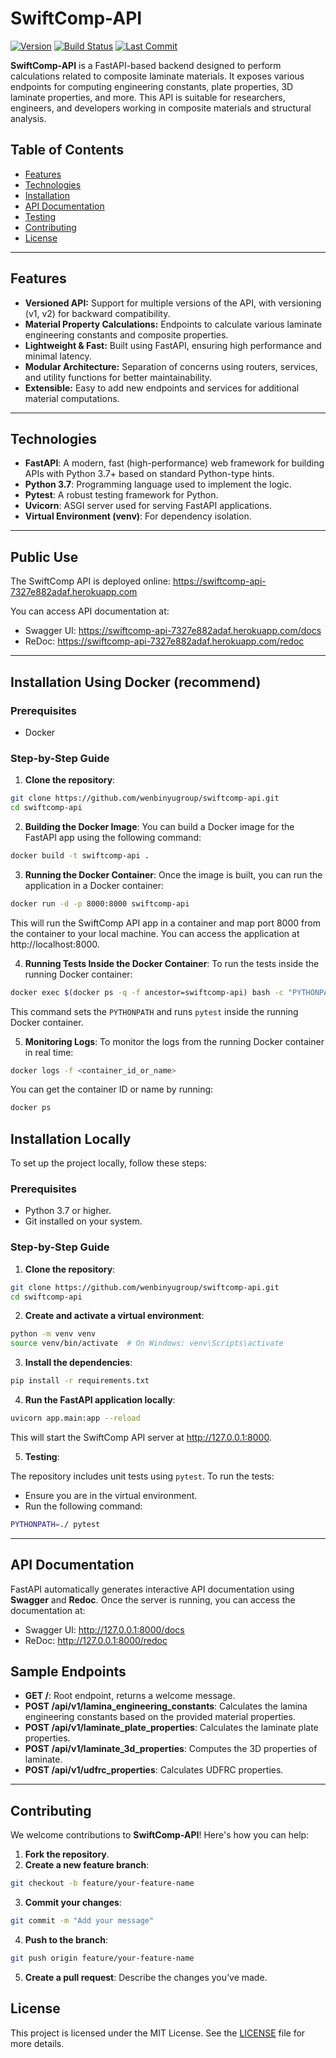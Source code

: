 # SwiftComp-API
[![Version](https://img.shields.io/github/v/release/wenbinyugroup/swiftcomp-api)](https://github.com/wenbinyu/swiftcomp-api/releases)
[![Build Status](https://github.com/wenbinyugroup/swiftcomp-api/actions/workflows/ci.yml/badge.svg)](https://github.com/wenbinyugroup/swiftcomp-api/actions)
[![Last Commit](https://img.shields.io/github/last-commit/wenbinyugroup/swiftcomp-api)](https://github.com/wenbinyugroup/swiftcomp-api/commits/main)


**SwiftComp-API** is a FastAPI-based backend designed to perform calculations related to composite laminate materials. It exposes various endpoints for computing engineering constants, plate properties, 3D laminate properties, and more. This API is suitable for researchers, engineers, and developers working in composite materials and structural analysis.

## Table of Contents

- [Features](#features)
- [Technologies](#technologies)
- [Installation](#installation)
- [API Documentation](#api-documentation)
- [Testing](#testing)
- [Contributing](#contributing)
- [License](#license)

---

## Features

- **Versioned API:** Support for multiple versions of the API, with versioning (v1, v2) for backward compatibility.
- **Material Property Calculations:** Endpoints to calculate various laminate engineering constants and composite properties.
- **Lightweight & Fast:** Built using FastAPI, ensuring high performance and minimal latency.
- **Modular Architecture:** Separation of concerns using routers, services, and utility functions for better maintainability.
- **Extensible:** Easy to add new endpoints and services for additional material computations.

---

## Technologies

- **FastAPI**: A modern, fast (high-performance) web framework for building APIs with Python 3.7+ based on standard Python-type hints.
- **Python 3.7**: Programming language used to implement the logic.
- **Pytest**: A robust testing framework for Python.
- **Uvicorn**: ASGI server used for serving FastAPI applications.
- **Virtual Environment (venv)**: For dependency isolation.

---

## Public Use
The SwiftComp API is deployed online:
https://swiftcomp-api-7327e882adaf.herokuapp.com

You can access API documentation at:
* Swagger UI: https://swiftcomp-api-7327e882adaf.herokuapp.com/docs
* ReDoc: https://swiftcomp-api-7327e882adaf.herokuapp.com/redoc

---

## Installation Using Docker (recommend)

### Prerequisites
- Docker

### Step-by-Step Guide

1. **Clone the repository**:
```bash
git clone https://github.com/wenbinyugroup/swiftcomp-api.git
cd swiftcomp-api
```
2. **Building the Docker Image**:
You can build a Docker image for the FastAPI app using the following command:

```bash
docker build -t swiftcomp-api .
```
3. **Running the Docker Container**:
Once the image is built, you can run the application in a Docker container:

```bash
docker run -d -p 8000:8000 swiftcomp-api
```
This will run the SwiftComp API app in a container and map port 8000 from the container to your local machine. You can access the application at http://localhost:8000.

4. **Running Tests Inside the Docker Container**:
To run the tests inside the running Docker container:

```bash
docker exec $(docker ps -q -f ancestor=swiftcomp-api) bash -c "PYTHONPATH=./ pytest"
```
This command sets the `PYTHONPATH` and runs `pytest` inside the running Docker container.

5. **Monitoring Logs**:
To monitor the logs from the running Docker container in real time:

```bash
docker logs -f <container_id_or_name>
```
You can get the container ID or name by running:

```bash
docker ps
```

## Installation Locally

To set up the project locally, follow these steps:

### Prerequisites
- Python 3.7 or higher.
- Git installed on your system.

### Step-by-Step Guide

1. **Clone the repository**:
```bash
git clone https://github.com/wenbinyugroup/swiftcomp-api.git
cd swiftcomp-api
```

2. **Create and activate a virtual environment**:
```bash
python -m venv venv
source venv/bin/activate  # On Windows: venv\Scripts\activate
```

3. **Install the dependencies**:
```bash
pip install -r requirements.txt
```

4. **Run the FastAPI application locally**:
```bash
uvicorn app.main:app --reload
```

This will start the SwiftComp API server at http://127.0.0.1:8000.


5. **Testing**:

The repository includes unit tests using `pytest`. To run the tests:

* Ensure you are in the virtual environment.
* Run the following command:
```bash
PYTHONPATH=./ pytest
```


---

## API Documentation
FastAPI automatically generates interactive API documentation using **Swagger** and **Redoc**. Once the server is running, you can access the documentation at:

* Swagger UI: http://127.0.0.1:8000/docs
* ReDoc: http://127.0.0.1:8000/redoc

## Sample Endpoints
* **GET /**: Root endpoint, returns a welcome message.
* **POST /api/v1/lamina_engineering_constants**: Calculates the lamina engineering constants based on the provided material properties.
* **POST /api/v1/laminate_plate_properties**: Calculates the laminate plate properties.
* **POST /api/v1/laminate_3d_properties**: Computes the 3D properties of laminate.
* **POST /api/v1/udfrc_properties**: Calculates UDFRC properties.

---

## Contributing
We welcome contributions to **SwiftComp-API**! Here's how you can help:

1. **Fork the repository**.
2. **Create a new feature branch**:
```bash
git checkout -b feature/your-feature-name
```
3. **Commit your changes**:
```bash
git commit -m "Add your message"
```
4. **Push to the branch**:
```bash
git push origin feature/your-feature-name
```
5. **Create a pull request**: Describe the changes you’ve made.


## License
This project is licensed under the MIT License. See the [LICENSE](LICENSE) file for more details.
